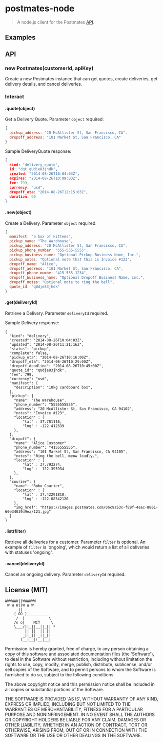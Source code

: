 postmates-node
==============

> A node.js client for the Postmates [API](https://postmates.com/developer/docs).

## Examples

## API

### new Postmates(customerId, apiKey)

Create a new Postmates instance that can get quotes, create deliveries, get delivery details, and cancel deliveries.

### Interact

#### .quote(object)

Get a Delivery Quote. Parameter `object` required:

```javascript
{
  pickup_address: "20 McAllister St, San Francisco, CA",
  dropoff_address: "101 Market St, San Francisco, CA"
}
```

Sample DeliveryQuote response:

```json
{
  kind: "delivery_quote",
  id: "dqt_qUdje83jhdk",
  created: "2014-08-26T10:04:03Z",
  expires: "2014-08-26T10:09:03Z",
  fee: 799,
  currency: "usd",
  dropoff_eta: "2014-08-26T12:15:03Z",
  duration: 60
}
```

#### .new(object)

Create a Delivery. Parameter `object` required:

```javascript
{
  manifest: "a box of kittens",
  pickup_name: "The Warehouse",
  pickup_address: "20 McAllister St, San Francisco, CA",
  pickup_phone_number: "555-555-5555",
  pickup_business_name: "Optional Pickup Business Name, Inc.",
  pickup_notes: "Optional note that this is Invoice #123",
  dropoff_name: "Alice",
  dropoff_address: "101 Market St, San Francisco, CA",
  dropoff_phone_numbe: "415-555-1234",
  dropoff_business_name: "Optional Dropoff Business Name, Inc.",
  dropoff_notes: "Optional note to ring the bell",
  quote_id: "qUdje83jhdk"
}
```

#### .get(deliveryId)

Retrieve a Delivery. Parameter `deliveryId` required.

Sample Delivery response:

```
{
  "kind": "delivery",
  "created": "2014-08-26T10:04:03Z",
  "updated": "2014-08-26T11:21:16Z",
  "status": "pickup",
  "complete": false,
  "pickup_eta": "2014-08-26T10:16:00Z",
  "dropoff_eta": "2014-08-26T10:29:00Z",
  "dropoff_deadline": "2014-08-26T10:45:00Z",
  "quote_id": "qUdje83jhdk",
  "fee": 799,
  "currency": "usd",
  "manifest": {
    "description": "10kg cardboard box",
  },
  "pickup": {
    "name": "The Warehouse",
    "phone_number": "5555555555",
    "address": "20 McAllister St, San Francisco, CA 94102",
    "notes": "Invoice #123",
    "location" : {
        "lat" : 37.781116,
        "lng" : -122.412339
    },
  },
  "dropoff": {
    "name": "Alice Customer"
    "phone_number": "4155555555",
    "address": "101 Market St, San Francisco, CA 94105",
    "notes": "Ring the bell, meow loudly.",
    "location" : {
        "lat" : 37.793274,
        "lng" : -122.395934
    },
  },
  "courier": {
    "name": "Robo Courier",
    "location" : {
        "lat" : 37.42291810,
        "lng" : -122.08542120
    },
    "img_href": "https://images.postmates.com/06c9a53c-f89f-4eac-8861-60e34039d9ea/121.jpg"
  }
}
```

#### .list(filter)

Retrieve all deliveries for a customer. Parameter `filter` is optional. An example of `filter` is 'ongoing', which would return a list of all deliveries with statuses 'ongoing'.

#### .cancel(deliveryId)

Cancel an ongoing delivery. Parameter `deliveryId` required.

## License (MIT)

    WWWWWW||WWWWWW
     W W W||W W W
          ||
        ( OO )__________
         /  |           \
        /o o|    MIT     \
        \___/||_||__||_|| *
             || ||  || ||
            _||_|| _||_||
           (__|__|(__|__|

Permission is hereby granted, free of charge, to any person obtaining a copy of this software and associated documentation files (the 'Software'), to deal in the Software without restriction, including without limitation the rights to use, copy, modify, merge, publish, distribute, sublicense, and/or sell copies of the Software, and to permit persons to whom the Software is furnished to do so, subject to the following conditions:

The above copyright notice and this permission notice shall be included in all copies or substantial portions of the Software.

THE SOFTWARE IS PROVIDED 'AS IS', WITHOUT WARRANTY OF ANY KIND, EXPRESS OR IMPLIED, INCLUDING BUT NOT LIMITED TO THE WARRANTIES OF MERCHANTABILITY, FITNESS FOR A PARTICULAR PURPOSE AND NONINFRINGEMENT. IN NO EVENT SHALL THE AUTHORS OR COPYRIGHT HOLDERS BE LIABLE FOR ANY CLAIM, DAMAGES OR OTHER LIABILITY, WHETHER IN AN ACTION OF CONTRACT, TORT OR OTHERWISE, ARISING FROM, OUT OF OR IN CONNECTION WITH THE SOFTWARE OR THE USE OR OTHER DEALINGS IN THE SOFTWARE.